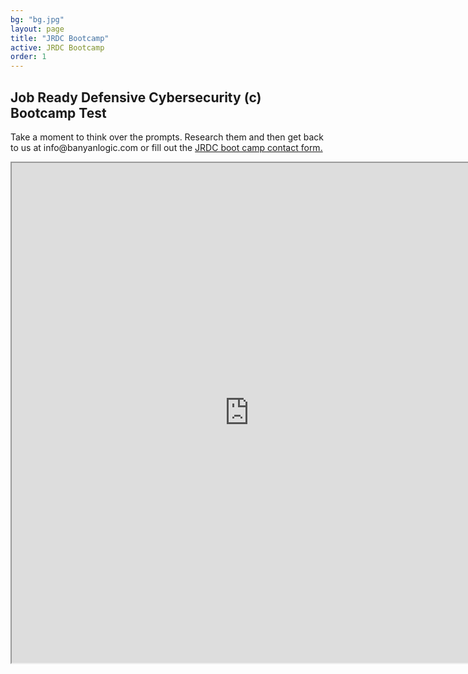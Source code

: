 ```yaml
---
bg: "bg.jpg"
layout: page
title: "JRDC Bootcamp"
active: JRDC Bootcamp
order: 1
---
```

## Job Ready Defensive Cybersecurity (c) Bootcamp Test
<p>
Take a moment to think over the prompts. Research them and then get back to us at info@banyanlogic.com or fill out the <a href="https://forms.office.com/Pages/ResponsePage.aspx?id=sCcL4y7YvESdCVcMcTuu4OIitblMf7hIhnaXAD0Y67FUNkNKQkNQNloxWENQRFlMU1FEU1M1Mzk3Ui4u">JRDC boot camp contact form.</a>
<p>
<div>
<iframe width="760px" height="800px" src="https://sway.office.com/s/tGY8DyDZB6qsbOH4/embed" ></iframe>
</div>

